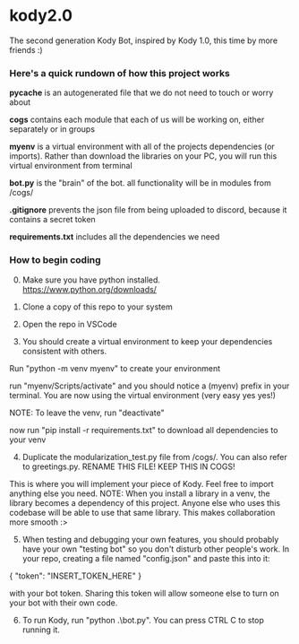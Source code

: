# kody2.0
The second generation Kody Bot, inspired by Kody 1.0, this time by more friends :)

### Here's a quick rundown of how this project works
**__pycache__** is an autogenerated file that we do not need to touch or worry about

**cogs** contains each module that each of us will be working on, either separately or in groups

**myenv** is a virtual environment with all of the projects dependencies (or imports). Rather than download the libraries on your PC, you will run this virtual environment from terminal

**bot.py** is the "brain" of the bot. all functionality will be in modules from /cogs/

**.gitignore** prevents the json file from being uploaded to discord, because it contains a secret token

**requirements.txt** includes all the dependencies we need

### How to begin coding
0. Make sure you have python installed. https://www.python.org/downloads/

1. Clone a copy of this repo to your system

2. Open the repo in VSCode

3. You should create a virtual environment to keep your dependencies consistent with others.

Run "python -m venv myenv" to create your environment

run "myenv/Scripts/activate" and you should notice a (myenv) prefix in your terminal. You are now using the virtual environment (very easy yes yes!)

NOTE: To leave the venv, run "deactivate"

now run "pip install -r requirements.txt" to download all dependencies to your venv

4. Duplicate the modularization_test.py file from /cogs/. You can also refer to greetings.py. RENAME THIS FILE! KEEP THIS IN COGS!

This is where you will implement your piece of Kody. Feel free to import anything else you need. NOTE: When you install a library in a venv, the library becomes a dependency of this project. Anyone else who uses this codebase will be able to use that same library. This makes collaboration more smooth :>

5. When testing and debugging your own features, you should probably have your own "testing bot" so you don't disturb other people's work. In your repo, creating a file named "config.json" and paste this into it:

{
    "token": "INSERT_TOKEN_HERE"
}

with your bot token. Sharing this token will allow someone else to turn on your bot with their own code.

6. To run Kody, run "python .\bot.py". You can press CTRL C to stop running it.
